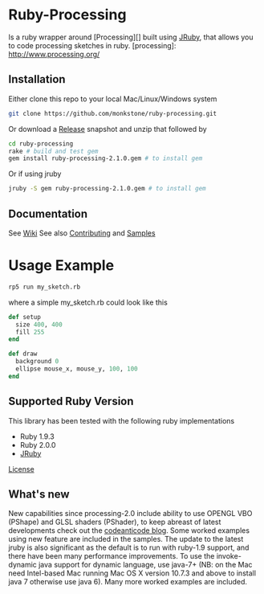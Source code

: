 # Ruby-Processing

Is a ruby wrapper around [Processing][] built using [JRuby][], that allows you to code processing sketches in ruby.
[processing]: http://www.processing.org/

## Installation
Either clone this repo to your local Mac/Linux/Windows system
```bash
git clone https://github.com/monkstone/ruby-processing.git
```
Or download a [Release] snapshot and unzip that followed by
```bash
cd ruby-processing
rake # build and test gem
gem install ruby-processing-2.1.0.gem # to install gem
```
Or if using jruby
```bash
jruby -S gem ruby-processing-2.1.0.gem # to install gem
```

## Documentation

See [Wiki][]
See also [Contributing][] and [Samples][]

# Usage Example

```bash
rp5 run my_sketch.rb
```
where a simple my_sketch.rb could look like this

```ruby
def setup
  size 400, 400  
  fill 255
end

def draw
  background 0
  ellipse mouse_x, mouse_y, 100, 100
end
```

## Supported Ruby Version

This library has been tested with the following ruby implementations

* Ruby 1.9.3
* Ruby 2.0.0
* [JRuby][]

[License][]

[license]: LICENSE.md
[contributing]: CONTRIBUTING.md
[jruby]: http://www.jruby.org/
[samples]: https://github.com/monkstone/ruby-processing/tree/master/samples/
[wiki]: https://github.org/monkstone/wiki/
[release]: https://github.com/monkstone/ruby-processing/releases/
## What's new

New capabilities since processing-2.0 include ability to use OPENGL VBO (PShape) and GLSL shaders (PShader), to keep abreast of latest developments check out the [codeanticode blog](http://codeanticode.wordpress.com/2013/06/04/processing-2-0-is-out-processing-2-0-is-in/). Some worked examples using new feature are included in the samples. The update to the latest jruby is also significant as the default is to run with ruby-1.9 support, and there have been many performance improvements. To use the invoke-dynamic java support for dynamic language, use java-7+ (NB: on the Mac need Intel-based Mac running Mac OS X version 10.7.3 and above to install java 7 otherwise use java 6). Many more worked examples are included.



